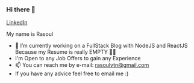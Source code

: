 ### Hi there 👋
<a href="https://linkedin.com/in/rasoulvtn" class="button big">LinkedIn</a>   

My name is Rasoul
- 🔭 I’m currently working on a FullStack Blog with NodeJS and ReactJS Because my Resume is really EMPTY 🏋️‍♀️
-  I'm Open to any Job Offers to gain any Experience
- 📫 You can reach me by e-mail: rasoulvtn@gmail.com
- If you have any advice feel free to email me :)

<!--
**rasoulvatanparast/rasoulvatanparast** is a ✨ _special_ ✨ repository because its `README.md` (this file) appears on your GitHub profile.

Here are some ideas to get you started:

- 🔭 I’m currently working on ...
- 🌱 I’m currently learning ...
- 👯 I’m looking to collaborate on ...
- 🤔 I’m looking for help with ...
- 💬 Ask me about ...
- 📫 How to reach me: ...
- 😄 Pronouns: ...
- ⚡ Fun fact: ...
-->
